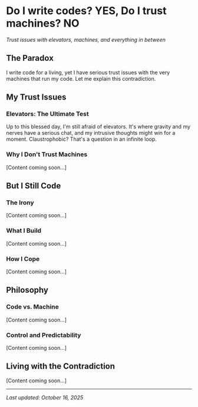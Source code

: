 # <span class="text-red-600">Do I write codes? YES, Do I trust machines? NO</span>

_Trust issues with elevators, machines, and everything in between_

## The Paradox

I write code for a living, yet I have serious trust issues with the very machines that run my code. Let me explain this contradiction.

## My Trust Issues

### Elevators: The Ultimate Test
Up to this blessed day, I'm still afraid of elevators. It's where gravity and my nerves have a serious chat, and my intrusive thoughts might win for a moment. Claustrophobic? That's a question in an infinite loop.

### Why I Don't Trust Machines
[Content coming soon...]

## But I Still Code

### The Irony
[Content coming soon...]

### What I Build
[Content coming soon...]

### How I Cope
[Content coming soon...]

## Philosophy

### Code vs. Machine
[Content coming soon...]

### Control and Predictability
[Content coming soon...]

## Living with the Contradiction

[Content coming soon...]

---

_Last updated: October 16, 2025_